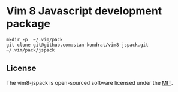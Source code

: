 # Vim 8 Javascript development package

```
mkdir -p  ~/.vim/pack
git clone git@github.com:stan-kondrat/vim8-jspack.git ~/.vim/pack/jspack
```

## License

The vim8-jspack is open-sourced software licensed under the [MIT](https://github.com/stan-kondrat/vim8-jspack/blob/master/LICENSE).
